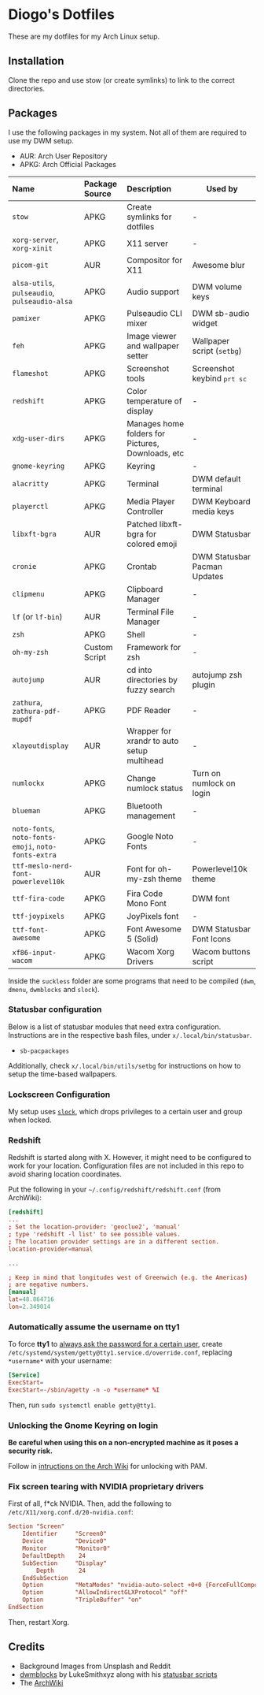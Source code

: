# Diogo's Dotfiles

These are my dotfiles for my Arch Linux setup.

## Installation

Clone the repo and use stow (or create symlinks) to link to the correct directories.

## Packages

I use the following packages in my system. Not all of them are required to use my DWM setup.

- AUR: Arch User Repository
- APKG: Arch Official Packages

| Name                                                 | Package Source | Description                                       | Used by                              |
| :--------------------------------------------------- | :------------- | :------------------------------------------------ | ------------------------------------ |
| `stow`                                               | APKG           | Create symlinks for dotfiles                      | -                                    |
| `xorg-server`, `xorg-xinit`                          | APKG           | X11 server                                        | -                                    |
| `picom-git`                                          | AUR            | Compositor for X11                                | Awesome blur                         |
| `alsa-utils`, `pulseaudio`, `pulseaudio-alsa`        | APKG           | Audio support                                     | DWM volume keys                      |
| `pamixer`                                            | APKG           | Pulseaudio CLI mixer                              | DWM sb-audio widget                  |
| `feh`                                                | APKG           | Image viewer and wallpaper setter                 | Wallpaper script (`setbg`)           |
| `flameshot`                                          | APKG           | Screenshot tools                                  | Screenshot keybind <kbd>prt sc</kbd> |
| `redshift`                                           | APKG           | Color temperature of display                      | -                                    |
| `xdg-user-dirs`                                      | APKG           | Manages home folders for Pictures, Downloads, etc | -                                    |
| `gnome-keyring`                                      | APKG           | Keyring                                           | -                                    |
| `alacritty`                                          | APKG           | Terminal                                          | DWM default terminal                 |
| `playerctl`                                          | APKG           | Media Player Controller                           | DWM Keyboard media keys              |
| `libxft-bgra`                                        | AUR            | Patched libxft-bgra for colored emoji             | DWM Statusbar                        |
| `cronie`                                             | APKG           | Crontab                                           | DWM Statusbar Pacman Updates         |
| `clipmenu`                                           | APKG           | Clipboard Manager                                 | -                                    |
| `lf` (or `lf-bin`)                                   | AUR            | Terminal File Manager                             | -                                    |
| `zsh`                                                | APKG           | Shell                                             | -                                    |
| `oh-my-zsh`                                          | Custom Script  | Framework for zsh                                 | -                                    |
| `autojump`                                           | AUR            | cd into directories by fuzzy search               | autojump zsh plugin                  |
| `zathura`, `zathura-pdf-mupdf`                       | APKG           | PDF Reader                                        | -                                    |
| `xlayoutdisplay`                                     | AUR            | Wrapper for xrandr to auto setup multihead        | -                                    |
| `numlockx`                                           | APKG           | Change <kdb>numlock</kdb> status                  | Turn on numlock on login             |
| `blueman`                                            | APKG           | Bluetooth management                              | -                                    |
| `noto-fonts`, `noto-fonts-emoji`, `noto-fonts-extra` | APKG           | Google Noto Fonts                                 | -                                    |
| `ttf-meslo-nerd-font-powerlevel10k`                  | AUR            | Font for oh-my-zsh theme                          | Powerlevel10k theme                  |
| `ttf-fira-code`                                      | APKG           | Fira Code Mono Font                               | DWM font                             |
| `ttf-joypixels`                                      | APKG           | JoyPixels font                                    | -                                    |
| `ttf-font-awesome`                                   | APKG           | Font Awesome 5 (Solid)                            | DWM Statusbar Font Icons             |
| `xf86-input-wacom`                                   | APKG           | Wacom Xorg Drivers                                | Wacom buttons script                 |

Inside the `suckless` folder are some programs that need to be compiled (`dwm`, `dmenu`, `dwmblocks` and `slock`).

### Statusbar configuration

Below is a list of statusbar modules that need extra configuration.  
Instructions are in the respective bash files, under `x/.local/bin/statusbar`.

- `sb-pacpackages`

Additionally, check `x/.local/bin/utils/setbg` for instructions on how to setup
the time-based wallpapers.

### Lockscreen Configuration

My setup uses [`slock`](https://tools.suckless.org/slock/), which drops privileges to
a certain user and group when locked.

### Redshift

Redshift is started along with X. However, it might need to be configured to work
for your location. Configuration files are not included in this repo to avoid sharing
location coordinates.

Put the following in your `~/.config/redshift/redshift.conf` (from ArchWiki):

```conf
[redshift]
...
; Set the location-provider: 'geoclue2', 'manual'
; type 'redshift -l list' to see possible values.
; The location provider settings are in a different section.
location-provider=manual

...

; Keep in mind that longitudes west of Greenwich (e.g. the Americas)
; are negative numbers.
[manual]
lat=48.864716
lon=2.349014
```

### Automatically assume the username on tty1

To force **tty1** to [always ask the password for a certain user](https://wiki.archlinux.org/title/Getty#Prompt_only_the_password_for_a_default_user_in_virtual_console_login),
create `/etc/systemd/system/getty@tty1.service.d/override.conf`,
replacing `*username*` with your username:

```conf
[Service]
ExecStart=
ExecStart=-/sbin/agetty -n -o *username* %I
```

Then, run `sudo systemctl enable getty@tty1`.

### Unlocking the Gnome Keyring on login

**Be careful when using this on a non-encrypted machine as it poses a security risk.**

Follow in [intructions on the Arch Wiki](https://wiki.archlinux.org/title/GNOME/Keyring#PAM_step) for unlocking with PAM.

### Fix screen tearing with NVIDIA proprietary drivers

First of all, f\*ck NVIDIA. Then, add the following to `/etc/X11/xorg.conf.d/20-nvidia.conf`:

```conf
Section "Screen"
    Identifier     "Screen0"
    Device         "Device0"
    Monitor        "Monitor0"
    DefaultDepth    24
    SubSection     "Display"
        Depth       24
    EndSubSection
    Option         "MetaModes" "nvidia-auto-select +0+0 {ForceFullCompositionPipeline=On}"
    Option         "AllowIndirectGLXProtocol" "off"
    Option         "TripleBuffer" "on"
EndSection
```

Then, restart Xorg.

## Credits

- Background Images from Unsplash and Reddit
- [dwmblocks](https://github.com/LukeSmithxyz/dwmblocks) by LukeSmithxyz along with his [statusbar scripts](https://github.com/LukeSmithxyz/voidrice/tree/master/.local/bin/statusbar)
- The [ArchWiki](https://wiki.archlinux.org)
